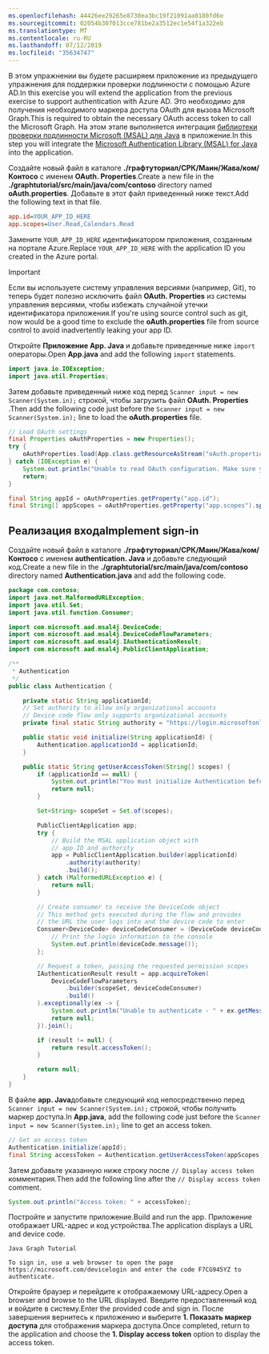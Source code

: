 ```yaml
---
ms.openlocfilehash: 44426ee29265e8730ea3bc19f21091aa0180fd6e
ms.sourcegitcommit: 02054b307013cce781be2a3512ec1e54f1a322eb
ms.translationtype: MT
ms.contentlocale: ru-RU
ms.lasthandoff: 07/12/2019
ms.locfileid: "35634747"
---
```

<!-- markdownlint-disable MD002 MD041 -->

<span data-ttu-id="c1586-101">В этом упражнении вы будете расширяем приложение из предыдущего упражнения для поддержки проверки подлинности с помощью Azure AD.</span><span class="sxs-lookup"><span data-stu-id="c1586-101">In this exercise you will extend the application from the previous exercise to support authentication with Azure AD.</span></span> <span data-ttu-id="c1586-102">Это необходимо для получения необходимого маркера доступа OAuth для вызова Microsoft Graph.</span><span class="sxs-lookup"><span data-stu-id="c1586-102">This is required to obtain the necessary OAuth access token to call the Microsoft Graph.</span></span> <span data-ttu-id="c1586-103">На этом этапе выполняется интеграция [библиотеки проверки подлинности Microsoft (MSAL) для Java](https://github.com/AzureAD/microsoft-authentication-library-for-java) в приложение.</span><span class="sxs-lookup"><span data-stu-id="c1586-103">In this step you will integrate the [Microsoft Authentication Library (MSAL) for Java](https://github.com/AzureAD/microsoft-authentication-library-for-java) into the application.</span></span>

<span data-ttu-id="c1586-104">Создайте новый файл в каталоге **./графтуториал/СРК/Маин/Жава/ком/Контосо** с именем **OAuth. Properties**.</span><span class="sxs-lookup"><span data-stu-id="c1586-104">Create a new file in the **./graphtutorial/src/main/java/com/contoso** directory named **oAuth.properties**.</span></span> <span data-ttu-id="c1586-105">Добавьте в этот файл приведенный ниже текст.</span><span class="sxs-lookup"><span data-stu-id="c1586-105">Add the following text in that file.</span></span>

```INI
app.id=YOUR_APP_ID_HERE
app.scopes=User.Read,Calendars.Read
```

<span data-ttu-id="c1586-106">Замените `YOUR_APP_ID_HERE` идентификатором приложения, созданным на портале Azure.</span><span class="sxs-lookup"><span data-stu-id="c1586-106">Replace `YOUR_APP_ID_HERE` with the application ID you created in the Azure portal.</span></span>

> [!IMPORTANT]
> <span data-ttu-id="c1586-107">Если вы используете систему управления версиями (например, Git), то теперь будет полезно исключить файл **OAuth. Properties** из системы управления версиями, чтобы избежать случайной утечки идентификатора приложения.</span><span class="sxs-lookup"><span data-stu-id="c1586-107">If you're using source control such as git, now would be a good time to exclude the **oAuth.properties** file from source control to avoid inadvertently leaking your app ID.</span></span>

<span data-ttu-id="c1586-108">Откройте **Приложение App. Java** и добавьте приведенные ниже `import` операторы.</span><span class="sxs-lookup"><span data-stu-id="c1586-108">Open **App.java** and add the following `import` statements.</span></span>

```java
import java.io.IOException;
import java.util.Properties;
```

<span data-ttu-id="c1586-109">Затем добавьте приведенный ниже код перед `Scanner input = new Scanner(System.in);` строкой, чтобы загрузить файл **OAuth. Properties** .</span><span class="sxs-lookup"><span data-stu-id="c1586-109">Then add the following code just before the `Scanner input = new Scanner(System.in);` line to load the **oAuth.properties** file.</span></span>

```java
// Load OAuth settings
final Properties oAuthProperties = new Properties();
try {
    oAuthProperties.load(App.class.getResourceAsStream("oAuth.properties"));
} catch (IOException e) {
    System.out.println("Unable to read OAuth configuration. Make sure you have a properly formatted oAuth.properties file. See README for details.");
    return;
}

final String appId = oAuthProperties.getProperty("app.id");
final String[] appScopes = oAuthProperties.getProperty("app.scopes").split(",");
```

## <a name="implement-sign-in"></a><span data-ttu-id="c1586-110">Реализация входа</span><span class="sxs-lookup"><span data-stu-id="c1586-110">Implement sign-in</span></span>

<span data-ttu-id="c1586-111">Создайте новый файл в каталоге **./графтуториал/СРК/Маин/Жава/ком/Контосо** с именем **authentication. Java** и добавьте следующий код.</span><span class="sxs-lookup"><span data-stu-id="c1586-111">Create a new file in the **./graphtutorial/src/main/java/com/contoso** directory named **Authentication.java** and add the following code.</span></span>

```java
package com.contoso;
import java.net.MalformedURLException;
import java.util.Set;
import java.util.function.Consumer;

import com.microsoft.aad.msal4j.DeviceCode;
import com.microsoft.aad.msal4j.DeviceCodeFlowParameters;
import com.microsoft.aad.msal4j.IAuthenticationResult;
import com.microsoft.aad.msal4j.PublicClientApplication;

/**
 * Authentication
 */
public class Authentication {

    private static String applicationId;
    // Set authority to allow only organizational accounts
    // Device code flow only supports organizational accounts
    private final static String authority = "https://login.microsoftonline.com/organizations/";

    public static void initialize(String applicationId) {
        Authentication.applicationId = applicationId;
    }

    public static String getUserAccessToken(String[] scopes) {
        if (applicationId == null) {
            System.out.println("You must initialize Authentication before calling getUserAccessToken");
            return null;
        }

        Set<String> scopeSet = Set.of(scopes);

        PublicClientApplication app;
        try {
            // Build the MSAL application object with
            // app ID and authority
            app = PublicClientApplication.builder(applicationId)
                .authority(authority)
                .build();
        } catch (MalformedURLException e) {
            return null;
        }

        // Create consumer to receive the DeviceCode object
        // This method gets executed during the flow and provides
        // the URL the user logs into and the device code to enter
        Consumer<DeviceCode> deviceCodeConsumer = (DeviceCode deviceCode) -> {
            // Print the login information to the console
            System.out.println(deviceCode.message());
        };

        // Request a token, passing the requested permission scopes
        IAuthenticationResult result = app.acquireToken(
            DeviceCodeFlowParameters
                .builder(scopeSet, deviceCodeConsumer)
                .build()
        ).exceptionally(ex -> {
            System.out.println("Unable to authenticate - " + ex.getMessage());
            return null;
        }).join();

        if (result != null) {
            return result.accessToken();
        }

        return null;
    }
}
```

<span data-ttu-id="c1586-112">В файле **app. Java**добавьте следующий код непосредственно перед `Scanner input = new Scanner(System.in);` строкой, чтобы получить маркер доступа.</span><span class="sxs-lookup"><span data-stu-id="c1586-112">In **App.java**, add the following code just before the `Scanner input = new Scanner(System.in);` line to get an access token.</span></span>

```java
// Get an access token
Authentication.initialize(appId);
final String accessToken = Authentication.getUserAccessToken(appScopes);
```

<span data-ttu-id="c1586-113">Затем добавьте указанную ниже строку после `// Display access token` комментария.</span><span class="sxs-lookup"><span data-stu-id="c1586-113">Then add the following line after the `// Display access token` comment.</span></span>

```java
System.out.println("Access token: " + accessToken);
```

<span data-ttu-id="c1586-114">Постройте и запустите приложение.</span><span class="sxs-lookup"><span data-stu-id="c1586-114">Build and run the app.</span></span> <span data-ttu-id="c1586-115">Приложение отображает URL-адрес и код устройства.</span><span class="sxs-lookup"><span data-stu-id="c1586-115">The application displays a URL and device code.</span></span>

```Shell
Java Graph Tutorial

To sign in, use a web browser to open the page https://microsoft.com/devicelogin and enter the code F7CG945YZ to authenticate.
```

<span data-ttu-id="c1586-116">Откройте браузер и перейдите к отображаемому URL-адресу.</span><span class="sxs-lookup"><span data-stu-id="c1586-116">Open a browser and browse to the URL displayed.</span></span> <span data-ttu-id="c1586-117">Введите предоставленный код и войдите в систему.</span><span class="sxs-lookup"><span data-stu-id="c1586-117">Enter the provided code and sign in.</span></span> <span data-ttu-id="c1586-118">После завершения вернитесь к приложению и выберите **1. Показать маркер доступа** для отображения маркера доступа.</span><span class="sxs-lookup"><span data-stu-id="c1586-118">Once completed, return to the application and choose the **1. Display access token** option to display the access token.</span></span>
